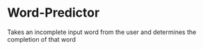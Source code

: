 # Word-Predictor
Takes an incomplete input word from the user and determines the completion of that word
